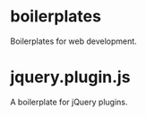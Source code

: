 boilerplates
============

Boilerplates for web development.


jquery.plugin.js
====

A boilerplate for jQuery plugins.
